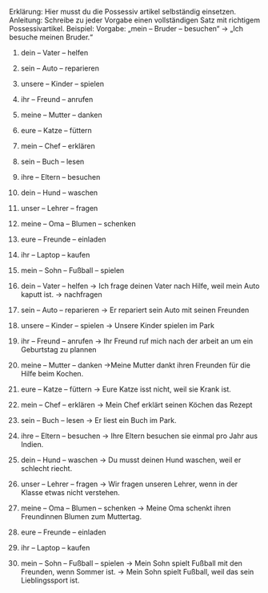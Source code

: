 Erklärung: Hier musst du die Possessiv artikel selbständig einsetzen.
Anleitung: Schreibe zu jeder Vorgabe einen vollständigen Satz mit richtigem Possessivartikel.
Beispiel: Vorgabe: „mein – Bruder – besuchen“ → „Ich besuche meinen Bruder.“

1.	dein – Vater – helfen
2.	sein – Auto – reparieren
3.	unsere – Kinder – spielen
4.	ihr – Freund – anrufen
5.	meine – Mutter – danken
6.	eure – Katze – füttern
7.	mein – Chef – erklären
8.	sein – Buch – lesen
9.	ihre – Eltern – besuchen
10.	dein – Hund – waschen
11.	unser – Lehrer – fragen
12.	meine – Oma – Blumen – schenken
13.	eure – Freunde – einladen
14.	ihr – Laptop – kaufen
15.	mein – Sohn – Fußball – spielen


1.	dein – Vater – helfen -> Ich frage deinen Vater nach Hilfe, weil mein Auto kaputt ist. -> nachfragen
2.	sein – Auto – reparieren -> Er repariert sein Auto mit seinen Freunden
3.	unsere – Kinder – spielen -> Unsere Kinder spielen im Park
4.	ihr – Freund – anrufen -> Ihr Freund ruf mich nach der arbeit an um ein Geburtstag zu plannen
5.	meine – Mutter – danken ->Meine Mutter dankt ihren Freunden für die Hilfe beim Kochen.
6.	eure – Katze – füttern -> Eure Katze isst nicht, weil sie Krank ist.
7.	mein – Chef – erklären -> Mein Chef erklärt seinen Köchen das Rezept
8.	sein – Buch – lesen -> Er liest ein Buch im Park.
9.	ihre – Eltern – besuchen -> Ihre Eltern besuchen sie einmal pro Jahr aus Indien.
10.	dein – Hund – waschen -> Du musst deinen Hund waschen, weil er schlecht riecht.
11.	unser – Lehrer – fragen -> Wir fragen unseren Lehrer, wenn in der Klasse etwas nicht verstehen.
12.	meine – Oma – Blumen – schenken -> Meine Oma schenkt ihren Freundinnen Blumen zum Muttertag.
13.	eure – Freunde – einladen
14.	ihr – Laptop – kaufen
15.	mein – Sohn – Fußball – spielen
    -> Mein Sohn spielt Fußball mit den Freunden, wenn Sommer ist.
    -> Mein Sohn spielt Fußball, weil das sein Lieblingssport ist.